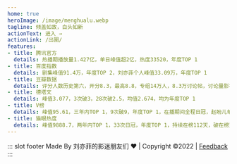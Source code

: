 ```yaml
---
home: true
heroImage: /image/menghualu.webp
tagline: 倾盖如故，白头如新
actionText: 进入 →
actionLink: /出圈/
features:
- title: 腾讯官方
  details: 热播期播放量1.427亿，单日峰值超2亿，热度33520，年度TOP 1
- title: 百度指数
  details: 剧集峰值91.4万，年度TOP 2，刘亦菲个人峰值33.09万，年度TOP 1
- title: 豆瓣数据
  details: 评分人数历史第六，开分8.3，最高8.8，专组14万人，8.3万讨论帖，讨论量影视剧TOP 1
- title: 德塔文
  details: 峰值3.077，3次破3，28次破2.5，均值2.674，均为年度TOP 1
- title: V榜
  details: 峰值95.61，三年内TOP 1，9次破9，年度TOP 1，在播期间全程日冠，赵盼儿单人破9
- title: 猫眼热度
  details: 峰值9888.7，两年内TOP 1，33次日冠，年度TOP 1，持续在榜112天，破在榜天数历史纪录
---
```



::: slot footer
Made By 刘亦菲的影迷朋友们 ❤️ | Copyright ©2022 | [Feedback](https://www.douban.com/group/topic/276689884/?_i=5716003Rn8heGv)
:::
